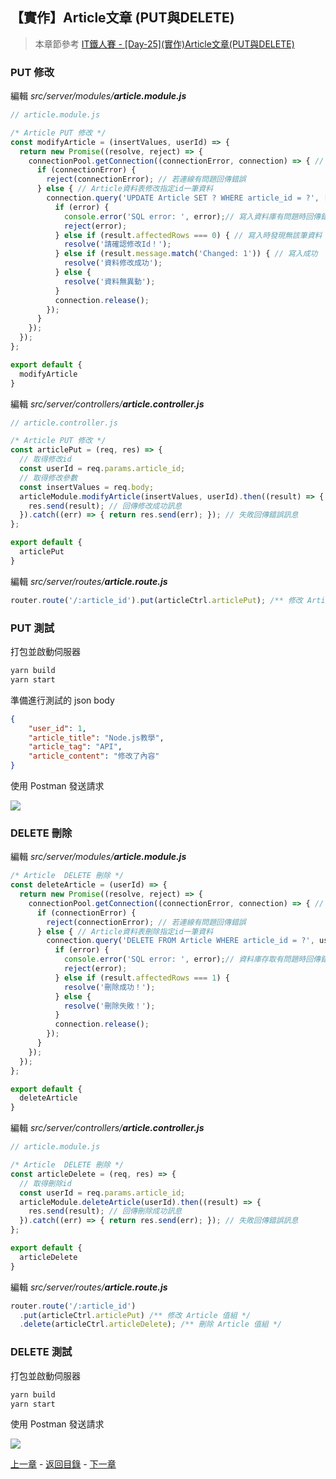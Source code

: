 ## **【實作】Article文章 (PUT與DELETE)**

> 本章節參考 [IT鐵人賽 - \[Day-25\](實作)Article文章(PUT與DELETE)](https://ithelp.ithome.com.tw/articles/10195846)

### **PUT 修改**

編輯 _src/server/modules/**article.module.js**_
```javascript
// article.module.js

/* Article PUT 修改 */
const modifyArticle = (insertValues, userId) => {
  return new Promise((resolve, reject) => {
    connectionPool.getConnection((connectionError, connection) => { // 資料庫連線
      if (connectionError) {
        reject(connectionError); // 若連線有問題回傳錯誤
      } else { // Article資料表修改指定id一筆資料
        connection.query('UPDATE Article SET ? WHERE article_id = ?', [insertValues, userId], (error, result) => {
          if (error) {
            console.error('SQL error: ', error);// 寫入資料庫有問題時回傳錯誤
            reject(error);
          } else if (result.affectedRows === 0) { // 寫入時發現無該筆資料
            resolve('請確認修改Id！');
          } else if (result.message.match('Changed: 1')) { // 寫入成功
            resolve('資料修改成功');
          } else {
            resolve('資料無異動');
          }
          connection.release();
        });
      }
    });
  });
};

export default {
  modifyArticle
}
```

編輯 _src/server/controllers/**article.controller.js**_
```javascript
// article.controller.js

/* Article PUT 修改 */
const articlePut = (req, res) => {
  // 取得修改id
  const userId = req.params.article_id;
  // 取得修改參數
  const insertValues = req.body;
  articleModule.modifyArticle(insertValues, userId).then((result) => {
    res.send(result); // 回傳修改成功訊息
  }).catch((err) => { return res.send(err); }); // 失敗回傳錯誤訊息
};

export default {
  articlePut
}
```

編輯 _src/server/routes/**article.route.js**_
```javascript
router.route('/:article_id').put(articleCtrl.articlePut); /** 修改 Article 值組 */
```

### **PUT 測試**

打包並啟動伺服器
```bash
yarn build
yarn start
```

準備進行測試的 json body
```json
{
    "user_id": 1,
    "article_title": "Node.js教學",
    "article_tag": "API",
    "article_content": "修改了內容"
}
```

使用 Postman 發送請求

<img src="https://ithelp.ithome.com.tw/upload/images/20180104/20107247nK802XO5e2.png">

### **DELETE 刪除**

編輯 _src/server/modules/**article.module.js**_
```javascript
/* Article  DELETE 刪除 */
const deleteArticle = (userId) => {
  return new Promise((resolve, reject) => {
    connectionPool.getConnection((connectionError, connection) => { // 資料庫連線
      if (connectionError) {
        reject(connectionError); // 若連線有問題回傳錯誤
      } else { // Article資料表刪除指定id一筆資料
        connection.query('DELETE FROM Article WHERE article_id = ?', userId, (error, result) => {
          if (error) {
            console.error('SQL error: ', error);// 資料庫存取有問題時回傳錯誤
            reject(error);
          } else if (result.affectedRows === 1) {
            resolve('刪除成功！');
          } else {
            resolve('刪除失敗！');
          }
          connection.release();
        });
      }
    });
  });
};

export default {
  deleteArticle
}
```

編輯 _src/server/controllers/**article.controller.js**_
```javascript
// article.module.js

/* Article  DELETE 刪除 */
const articleDelete = (req, res) => {
  // 取得刪除id
  const userId = req.params.article_id;
  articleModule.deleteArticle(userId).then((result) => {
    res.send(result); // 回傳刪除成功訊息
  }).catch((err) => { return res.send(err); }); // 失敗回傳錯誤訊息
};

export default {
  articleDelete
}
```

編輯 _src/server/routes/**article.route.js**_
```javascript
router.route('/:article_id')
  .put(articleCtrl.articlePut) /** 修改 Article 值組 */
  .delete(articleCtrl.articleDelete); /** 刪除 Article 值組 */
```

### **DELETE 測試**

打包並啟動伺服器
```bash
yarn build
yarn start
```

使用 Postman 發送請求

<img src="https://ithelp.ithome.com.tw/upload/images/20180104/20107247JXPQO1GWLt.png">

[上一章](./11-article-get-post.md) - [返回目錄](../readme.md) - [下一章](./13-user-get-post.md)